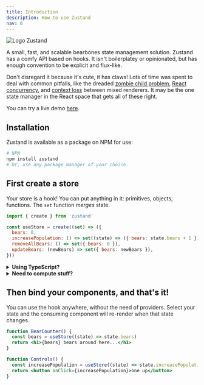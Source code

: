 ```yaml
---
title: Introduction
description: How to use Zustand
nav: 0
---
```


<div class="flex justify-center mb-4">
  <img src="../bear.jpg" alt="Logo Zustand" />
</div>

A small, fast, and scalable bearbones state management solution.
Zustand has a comfy API based on hooks.
It isn't boilerplatey or opinionated,
but has enough convention to be explicit and flux-like.

Don't disregard it because it's cute, it has claws!
Lots of time was spent to deal with common pitfalls,
like the dreaded [zombie child problem],
[React concurrency], and [context loss]
between mixed renderers.
It may be the one state manager in the React space that gets all of these right.

You can try a live demo [here](https://codesandbox.io/s/dazzling-moon-itop4).

[zombie child problem]: https://react-redux.js.org/api/hooks#stale-props-and-zombie-children
[react concurrency]: https://github.com/bvaughn/rfcs/blob/useMutableSource/text/0000-use-mutable-source.md
[context loss]: https://github.com/facebook/react/issues/13332

## Installation

Zustand is available as a package on NPM for use:

```bash
# NPM
npm install zustand
# Or, use any package manager of your choice.
```

## First create a store

Your store is a hook!
You can put anything in it: primitives, objects, functions.
The `set` function _merges_ state.

```js
import { create } from 'zustand'

const useStore = create((set) => ({
  bears: 0,
  increasePopulation: () => set((state) => ({ bears: state.bears + 1 })),
  removeAllBears: () => set({ bears: 0 }),
  updateBears: (newBears) => set({ bears: newBears }),
}))
```

<details>
<summary><strong>Using TypeScript?</strong></summary>

> #### TypeScript with Inference
> 
> To get **type-inference** in TypeScript, your property initializations need to be separated from your methods - use `combine` to do that:
> 
> ```ts
> import { create } from 'zustand'
> import { combine } from 'zustand/middleware'
> 
> const useStore = create(
>   combine(
>     {
>       bears: 0,
>     },
>     (set) => ({
>       increasePopulation: () => set((state) => ({ bears: state.bears + 1 })),
>       removeAllBears: () => set({ bears: 0 }),
>       updateBears: (newBears: number) => set({ bears: newBears }),
>     })
>   )
> )
> ```
>
> #### TypeScript with Explicit Types
> 
> If you prefer **explicit type-hinting**, you don't need `combine` - instead, just do this:
>
> ```ts
> import { create } from 'zustand'
> 
> interface BearStore {
>   bears: number
>   increasePopulation(): void
>   removeAllBears(): void
>   updateBears(newBears: number): void
> }
> 
> const useStore = create<BearStore>((set) => ({
>   bears: 0,
>   increasePopulation: () => set((state) => ({ bears: state.bears + 1 })),
>   removeAllBears: () => set({ bears: 0 }),
>   updateBears: (newBears) => set({ bears: newBears }),
> }))
> ```
>
> For more details, refer to the [full TypeScript guide](/guides/typescript).

</details>

<details>
<summary><strong>Need to compute stuff?</strong></summary>

> #### Zustand only deals with state & updates.
>
> To compute derived states, just write regular React hooks:
>
> ```js
> export const useProjectedBearPopulation = (years) =>
>   useStore(({ bears }) => bears * Math.pow(1.05, years))
> ```
>
> Too slow? Just combine with a regular `useMemo` hook:
> 
> ```js
> import { useMemo } from 'react'
> 
> const useProjectedBearPopulation = (years) => {
>   const bears = useStore(({ bears }) => bears)
>   return useMemo(() => bears * Math.pow(1.05, years), [bears, years])
> }
> ```
>
> If this doesn't suit you, try a search for "computed" in the [list of third-party libraries](/integrations/third-party-libraries).

</details>

## Then bind your components, and that's it!

You can use the hook anywhere, without the need of providers.
Select your state and the consuming component
will re-render when that state changes.

```jsx
function BearCounter() {
  const bears = useStore((state) => state.bears)
  return <h1>{bears} bears around here...</h1>
}

function Controls() {
  const increasePopulation = useStore((state) => state.increasePopulation)
  return <button onClick={increasePopulation}>one up</button>
}
```
